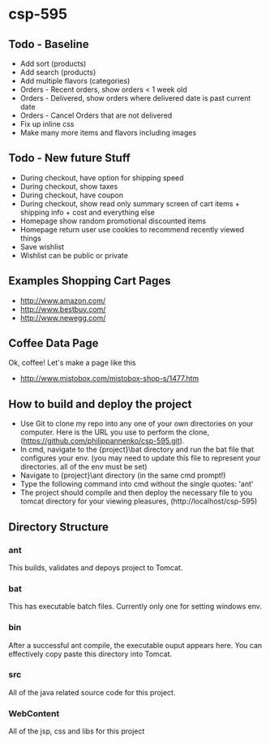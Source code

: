 csp-595
=======

## Todo - Baseline
* Add sort (products)
* Add search (products)
* Add multiple flavors (categories)
* Orders - Recent orders, show orders < 1 week old
* Orders - Delivered, show orders where delivered date is past current date
* Orders - Cancel Orders that are not delivered
* Fix up inline css
* Make many more items and flavors including images

## Todo - New future Stuff
* During checkout, have option for shipping speed
* During checkout, show taxes
* During checkout, have coupon
* During checkout, show read only summary screen of cart items + shipping info + cost and everything else 
* Homepage show random promotional discounted items
* Homepage return user use cookies to recommend recently viewed things
* Save wishlist
* Wishlist can be public or private

## Examples Shopping Cart Pages
* http://www.amazon.com/
* http://www.bestbuy.com/
* http://www.newegg.com/

## Coffee Data Page
Ok, coffee! Let's make a page like this
* http://www.mistobox.com/mistobox-shop-s/1477.htm

## How to build and deploy the project
* Use Git to clone my repo into any one of your own directories on your computer. Here is the URL you use to perform the clone,(https://github.com/philippannenko/csp-595.git).
* In cmd, navigate to the {project}\bat directory and run the bat file that configures your env. (you may need to update this file to represent your directories. all of the env must be set)
* Navigate to {project}\ant directory (in the same cmd prompt!)
* Type the following command into cmd without the single quotes: 'ant'
* The project should compile and then deploy the necessary file to you tomcat directory for your viewing pleasures, (http://localhost/csp-595)

## Directory Structure

### ant
This builds, validates and depoys project to Tomcat.

### bat
This has executable batch files. Currently only one for setting windows env.

### bin
After a successful ant compile, the executable ouput appears here. You can effectively copy paste this directory into Tomcat.

### src
All of the java related source code for this project.

### WebContent
All of the jsp, css and libs for this project